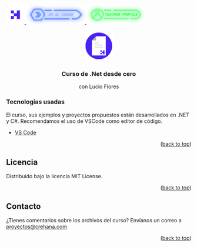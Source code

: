 <div id="top">
  <a href="https://www.crehana.com">
    <img src="logo.png" alt="Logo" width="50" height="50">
  </a>
  <a href="https://www.crehana.com/clases/v2/13873/detalle/">
    <img src="curso.png" alt="Logo" width="160" height="50">
  </a>
  <a href="https://mx.linkedin.com/in/lucio-flores-33b44040">
    <img src="teacher.png" alt="Logo" width="160" height="50">
  </a>
</div>

<!-- PROJECT LOGO -->
<br />
<div align="center">
  <a href="https://github.com/crehana-studentxp/net_desde_cero-lucio-flores">
    <img src="project.png" alt="Logo" width="80" height="80">
  </a>

  <h3 align="center">Curso de .Net desde cero</h3>
  <p align="center">con Lucio Flores</h3> 
</div>

### Tecnologías usadas

El curso, sus ejemplos y proyectos propuestos están desarrollados en .NET y C#.
Recomendamos el uso de VSCode como editor de código.

* [VS Code](https://code.visualstudio.com)

<p align="right">(<a href="#top">back to top</a>)</p>

<!-- LICENSE -->
## Licencia

Distribuido bajo la licencia MIT License. 

<p align="right">(<a href="#top">back to top</a>)</p>

<!-- CONTACT -->
## Contacto

¿Tienes comentarios sobre los archivos del curso? Envíanos un correo a proyectos@crehana.com

<p align="right">(<a href="#top">back to top</a>)</p>
